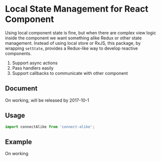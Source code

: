 # Local State Management for React Component

Using local component state is fine, but when there are complex view logic inside the 
component we want something alike Redux or other state management.  Instead of using 
local store or RxJS, this package, by wrapping `setState`, provides a Redux-like way 
to develop reactive components.

1. Support async actions 
2. Pass handlers easily
3. Support callbacks to communicate with other component


## Document
On working, will be released by 2017-10-1

## Usage 
```js
import connectAlike from 'connect-alike';

```

## Example 
On working
